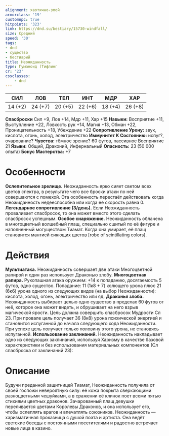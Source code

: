 ```yaml
---
alignment: хаотично-злой
armorclass: '19'
customnpc: true
hitpoints: '323'
link: https://dnd.su/bestiary/15730-windfall/
size: Средний
speed: '30'
tags:
- dnd
- существо
- бестиарий
title: Неожиданность
type: Гуманоид (Тифлинг
cr: '23'
cssclasses:
    - dnd
---
```



| СИЛ | ЛОВ | ТЕЛ | ИНТ | МДР | ХАР |
|---|---|---|---|---|---|
| 14 (+2) | 24 (+7) | 20 (+5) | 22 (+6) | 18 (+4) | 26 (+8) |
**Спасброски** Сил +9, Лов +14, Мдр +11, Хар +15
**Навыки:** Восприятие +11, Выступление +22, Ловкость рук +14, Магия +13, Обман +22, Проницательность +18, Убеждение +22
**Сопротивление Урону:** звук, кислота, огонь, холод, электричество
**Иммунитет К Состоянию:** испуг?, очарование?
**Чувства:** тёмное зрение? 60 футов, пассивное Восприятие 21
**Языки:** Общий, Драконий, Инфернальный
**Опасность:** 23 (50 000 опыта)
**Бонус Мастерства:** +7


# Особенности
**Ослепительное зрелище.** Неожиданность ярко сияет светом всех цветов спектра, в результате чего все броски атаки по ней совершаются с помехой. Эта особенность перестаёт действовать когда Неожиданность недееспособна или когда ее скорость равна 0.
**Легендарное сопротивление (3/день).** Если Неожиданность проваливает спасбросок, то она может вместо этого сделать спасбросок успешным.
**Особое снаряжение.** Неожиданность облачена в многоцветный волшебный плащ, специально сшитый по её фигуре и наполненный могуществом Тиамат. Когда она умирает, её плащ становится мантией сияющих цветов [robe of scintillating colors].


# Действия
**Мультиатака.** Неожиданность совершает две атаки Многоцветной рапирой и один раз использует Драконью злобу.
**Многоцветная рапира.** Рукопашная атака оружием: +14 к попаданию, досягаемость 5 футов, одно существо. Попадание: 11 (1к8 + 7) колющего урона плюс 21 (6к6) урона одного из следующих видов (на выбор Неожиданности): кислота, холод, огонь, электричество или яд.
**Драконья злоба.** Неожиданность выбирает целью одно существо в пределах 60 футов от неё, которое она может видеть, и обрушивает на него взрыв магической ярости. Цель должна совершить спасбросок Мудрости Сл 23. При провале цель получает 36 (8к8) урона психической энергией и становится испуганной до начала следующего хода Неожиданности. При успехе цель получает только половину этого урона, не становясь испуганной.
**Использование заклинаний.** Неожиданность накладывает одно из следующих заклинаний, используя Харизму в качестве базовой характеристики и без использования материальных компонентов (Сл спасброска от заклинаний 23):


# Описание
Будучи преданной защитницей Тиамат, Неожиданность получила от своей госпожи невероятную силу: её кожа покрыта сверкающими разноцветными чешуйками, а в сражении её клинок поет всеми пятью стихиями цветных драконов. Зачарованный плащ девушки переливается цветами Королевы Драконов, и она использует его, чтобы ослеплять врагов и впечатлять союзников. Неожиданность — харизматичная проказница с душой поэта и артиста. Она ведёт светские беседы с постоянными посетителями и радостно встречает новые лица в казино.